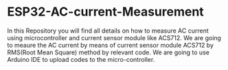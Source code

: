 # ESP32-AC-current-Measurement
In this Repository you will find all details on how to measure AC current using microcontroller and current sensor module like ACS712.
We are going to meaure the AC current by means of current sensor module ACS712 by RMS(Root Mean Square) method by relevant code.
We are going to use Arduino IDE to upload codes to the micro-controller.
